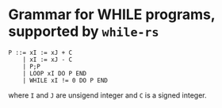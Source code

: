 Grammar for WHILE programs, supported by `while-rs`
===================================================

```
P ::= xI := xJ + C
    | xI := xJ - C
    | P;P
    | LOOP xI DO P END
    | WHILE xI != 0 DO P END
```

where `I` and `J` are unsigend integer and `C` is a signed integer.


